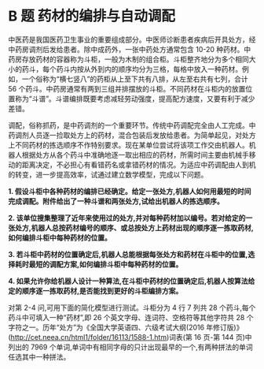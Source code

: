 # B 题 药材的编排与自动调配

中医药是我国医药卫生事业的重要组成部分。中医师诊断患者疾病后开具处方，经中药房调剂后发给患者。除中成药外，一张中药处方通常包含 10-20 种药材。中药房存放药材的容器称为斗柜，一般为木制的组合柜。斗柜整齐地分为多个相同大小的药斗，每个药斗内按从外到内的顺序均分为三格，每格中放入一种药材。例如，一个俗称为“横七竖八”的药柜从上至下共有八排，从左至右共有七列，合计 56 个药斗。中药房通常有两到三组并排摆放的斗柜。不同药材在斗柜内的放置位置称为“斗谱”。斗谱编排既要考虑减轻劳动强度，提高配方速度，又要有利于减少差错。

调配，俗称抓药，是中药调剂的一个重要环节。传统中药调配完全由人工完成。中药调剂人员逐一捡取处方上的药材，混合包装后发放给患者。为简单起见，对处方上不同药材的拣选顺序不作特别要求。现在某单位尝试将该项工作交由机器人。机器人根据处方从各个药斗中准确地逐一取出相应的药材，所需时间主要由机械手移动的距离决定，不必担心有看错药名或拿错药材的情况。为适应中药调配由人到机的转变，进一步提高效率，试通过建立数学模型，完成以下问题。

**1. 假设斗柜中各种药材的编排已经确定。给定一张处方,机器人如何用最短的时间完成调配。附件给出了一种斗谱和两张处方,试给出机器人的拣选顺序。**

**2. 该单位搜集整理了近年来使用过的处方,并对每种药材加以编号。若对给定的一张处方,机器人总按药材编号的顺序、或总按处方上药材出现的顺序逐一拣取药材,如何编排斗柜中每种药材的位置。**

**3. 若斗柜中药材的位置确定后,机器人总能根据每张处方和药材在斗柜中的位置,选择耗时最短的调配方案,如何编排斗柜中每种药材的位置。**

**4. 如果允许你给机器人设计一种算法,在斗柜中药材的位置确定后,机器人按算法给定的顺序逐一拣取药材,是否能找到更好的斗柜编排方案。**


对第 2-4 问,可用下面的简化模型进行测试。斗柜分为 4 行 7 列共 28 个药斗,每个药斗中可填入一种“药材”,即 26 个英文字母、连词符、空格符等其他字符共 28 个字符之一。历年“处方”为《全国大学英语四、六级考试大纲(2016 年修订版)》(http://cet.neea.cn/html1/folder/16113/1588-1.htm)词表(第 16 页-第 144 页)中列出的 7969 个单词,单词中有相同字母的只计出现最早的一个,有两种拼法的单词任选其中一种拼法。

